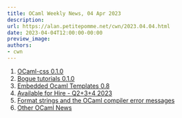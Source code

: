 ```yaml
---
title: OCaml Weekly News, 04 Apr 2023
description:
url: https://alan.petitepomme.net/cwn/2023.04.04.html
date: 2023-04-04T12:00:00-00:00
preview_image:
authors:
- cwn
---
```


<ol><li><a href="https://alan.petitepomme.net/cwn/2023.04.04.html#1">OCaml-css 0.1.0</a></li><li><a href="https://alan.petitepomme.net/cwn/2023.04.04.html#2">Bogue tutorials 0.1.0</a></li><li><a href="https://alan.petitepomme.net/cwn/2023.04.04.html#3">Embedded Ocaml Templates 0.8</a></li><li><a href="https://alan.petitepomme.net/cwn/2023.04.04.html#4">Available for Hire - Q2+3+4 2023</a></li><li><a href="https://alan.petitepomme.net/cwn/2023.04.04.html#5">Format strings and the OCaml compiler error messages</a></li><li><a href="https://alan.petitepomme.net/cwn/2023.04.04.html#6">Other OCaml News</a></li></ol>

